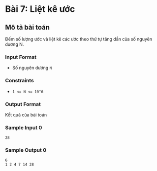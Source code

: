 # Bài 7: Liệt kê ước

## Mô tả bài toán
Đếm số lượng ước và liệt kê các ước theo thứ tự tăng dần của số nguyên dương N.

### Input Format
- Số nguyên dương `N` 

### Constraints
- `1 <= N <= 10^6`

### Output Format
Kết quả của bài toán

### Sample Input 0
```
28
```
### Sample Output 0
```
6
1 2 4 7 14 28
```